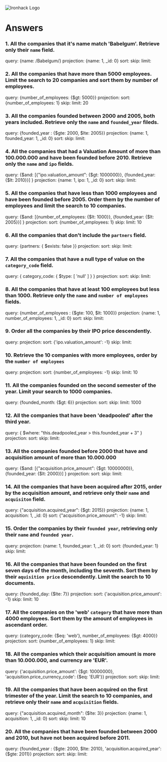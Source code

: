![Ironhack Logo](https://i.imgur.com/1QgrNNw.png)

# Answers

### 1. All the companies that it's name match 'Babelgum'. Retrieve only their `name` field.

query: {name: /Babelgum/}
projection: {name: 1, _id: 0}
sort: 
skip: 
limit: 

### 2. All the companies that have more than 5000 employees. Limit the search to 20 companies and sort them by **number of employees**.

query: {number_of_employees: {$gt: 5000}}
projection: 
sort: {number_of_employees: 1}
skip: 
limit: 20

### 3. All the companies founded between 2000 and 2005, both years included. Retrieve only the `name` and `founded_year` fileds.

query: {founded_year : {$gte: 2000, $lte: 2005}}
projection: {name: 1, founded_year: 1, _id: 0}
sort: 
skip: 
limit: 

### 4. All the companies that had a Valuation Amount of more than 100.000.000 and have been founded before 2010. Retrieve only the `name` and `ipo` fields.

query: {$and: [{"ipo.valuation_amount": {$gt: 1000000}}, {founded_year: {$lt: 2010}}] }
projection: {name: 1, ipo: 1, _id: 0}
sort: 
skip: 
limit: 

### 5. All the companies that have less than 1000 employees and have been founded before 2005. Order them by the number of employees and limit the search to 10 companies.

query: {$and: [{number_of_employees: {$lt: 1000}}, {founded_year: {$lt: 2005}}] }
projection: 
sort: {number_of_employees: 1}
skip: 
limit: 10

### 6. All the companies that don't include the `partners` field.

query: {partners: { $exists: false }}
projection: 
sort: 
skip: 
limit: 

### 7. All the companies that have a null type of value on the `category_code` field.

query: { category_code: { $type: [ 'null' ] } }
projection: 
sort: 
skip: 
limit: 

### 8. All the companies that have at least 100 employees but less than 1000. Retrieve only the `name` and `number of employees` fields.

query: {number_of_employees : {$gte: 100, $lt: 1000}}
projection: {name: 1, number_of_employees: 1, _id: 0}
sort: 
skip: 
limit: 

### 9. Order all the companies by their IPO price descendently.

query: 
projection: 
sort: {'ipo.valuation_amount': -1}
skip: 
limit: 

### 10. Retrieve the 10 companies with more employees, order by the `number of employees`

query: 
projection: 
sort: {number_of_employees: -1}
skip: 
limit: 10

### 11. All the companies founded on the second semester of the year. Limit your search to 1000 companies.

query: {founded_month: {$gt: 6}}
projection: 
sort: 
skip: 
limit: 1000

### 12. All the companies that have been 'deadpooled' after the third year.

query: { $where: "this.deadpooled_year > this.founded_year + 3" }
projection: 
sort: 
skip: 
limit: 

### 13. All the companies founded before 2000 that have and acquisition amount of more than 10.000.000

query: {$and: [{"acquisition.price_amount": {$gt: 10000000}}, {founded_year: {$lt: 2000}}] }
projection: 
sort: 
skip: 
limit: 

### 14. All the companies that have been acquired after 2015, order by the acquisition amount, and retrieve only their `name` and `acquisiton` field.

query: {"acquisition.acquired_year": {$gt: 2015}}
projection: {name: 1, acquisition: 1, _id: 0}
sort: {"acquisition.price_amount": -1}
skip: 
limit: 

### 15. Order the companies by their `founded year`, retrieving only their `name` and `founded year`.

query: 
projection: {name: 1, founded_year: 1, _id: 0}
sort: {founded_year: 1}
skip: 
limit: 

### 16. All the companies that have been founded on the first seven days of the month, including the seventh. Sort them by their `aquisition price` descendently. Limit the search to 10 documents.

query: {founded_day: {$lte: 7}}
projection: 
sort: {'acquisition.price_amount': -1}
skip: 
limit: 10

### 17. All the companies on the 'web' `category` that have more than 4000 employees. Sort them by the amount of employees in ascendant order.

query: {category_code: {$eq: 'web'}, number_of_employees: {$gt: 4000}}
projection: 
sort: {number_of_employees: 1}
skip: 
limit: 

### 18. All the companies which their acquisition amount is more than 10.000.000, and currency are 'EUR'.

query: {'acquisition.price_amount': {$gt: 10000000}, 'acquisition.price_currency_code': {$eq: 'EUR'}}
projection: 
sort: 
skip: 
limit: 

### 19. All the companies that have been acquired on the first trimester of the year. Limit the search to 10 companies, and retrieve only their `name` and `acquisition` fields.

query: {"acquisition.acquired_month": {$lte: 3}}
projection: {name: 1, acquisition: 1, _id: 0}
sort: 
skip: 
limit: 10

### 20. All the companies that have been founded between 2000 and 2010, but have not been acquired before 2011.

query: {founded_year : {$gte: 2000, $lte: 2010}, 'acquisition.acquired_year': {$gte: 2011}}
projection: 
sort: 
skip: 
limit: 
